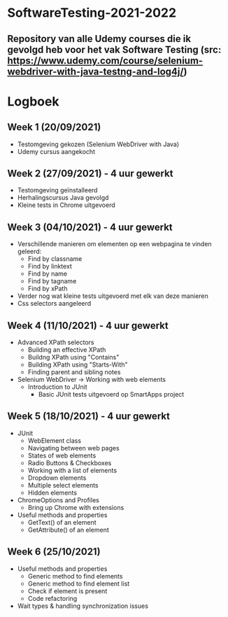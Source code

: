 # SoftwareTesting-2021-2022
## Repository van alle Udemy courses die ik gevolgd heb voor het vak Software Testing (src: https://www.udemy.com/course/selenium-webdriver-with-java-testng-and-log4j/)

# Logboek

## Week 1 (20/09/2021) 
- Testomgeving gekozen (Selenium WebDriver with Java)
- Udemy cursus aangekocht

## Week 2 (27/09/2021) - 4 uur gewerkt
- Testomgeving geïnstalleerd
- Herhalingscursus Java gevolgd
- Kleine tests in Chrome uitgevoerd

## Week 3 (04/10/2021) - 4 uur gewerkt
- Verschillende manieren om elementen op een webpagina te vinden geleerd:
	- Find by classname
	- Find by linktext
	- Find by name
	- Find by tagname
	- Find by xPath
- Verder nog wat kleine tests uitgevoerd met elk van deze manieren
- Css selectors aangeleerd

## Week 4 (11/10/2021) - 4 uur gewerkt
- Advanced XPath selectors
	- Building an effective XPath
	- Buildng XPath using "Contains"
	- Building XPath using "Starts-With"
	- Finding parent and sibling notes
- Selenium WebDriver -> Working with web elements
	- Introduction to JUnit
		- Basic JUnit tests uitgevoerd op SmartApps project

## Week 5 (18/10/2021) - 4 uur gewerkt
- JUnit
	- WebElement class
	- Navigating between web pages
	- States of web elements
	- Radio Buttons & Checkboxes
	- Working with a list of elements
	- Dropdown elements
	- Multiple select elements
	- Hidden elements
- ChromeOptions and Profiles
	- Bring up Chrome with extensions
- Useful methods and properties
	- GetText() of an element
	- GetAttribute() of an element

## Week 6 (25/10/2021)
- Useful methods and properties
	- Generic method to find elements
	- Generic method to find element list
	- Check if element is present
	- Code refactoring
- Wait types & handling synchronization issues
